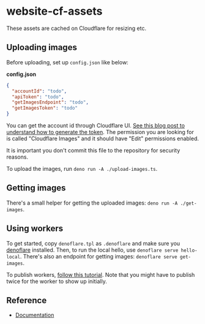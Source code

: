 # website-cf-assets

These assets are cached on Cloudflare for resizing etc.

## Uploading images

Before uploading, set up `config.json` like below:

**config.json**

```json
{
  "accountId": "todo",
  "apiToken": "todo",
  "getImagesEndpoint": "todo",
  "getImagesToken": "todo"
}
```

You can get the account id through Cloudflare UI. [See this blog post to understand how to generate the token](https://www.better.dev/cloudflare-images). The permission you are looking for is called "Cloudflare Images" and it should have "Edit" permissions enabled.

It is important you don't commit this file to the repository for security reasons.

To upload the images, run `deno run -A ./upload-images.ts`.

## Getting images

There's a small helper for getting the uploaded images: `deno run -A ./get-images`.

## Using workers

To get started, copy `denoflare.tpl` as `.denoflare` and make sure you [denoflare](https://denoflare.dev/) installed. Then, to run the local hello, use `denoflare serve hello-local`. There's also an endpoint for getting images: `denoflare serve get-images`.

To publish workers, [follow this tutorial](https://denoflare.dev/guides/push). Note that you might have to publish twice for the worker to show up initially.

## Reference

* [Documentation](https://developers.cloudflare.com/images/)
